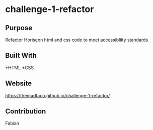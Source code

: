# challenge-1-refactor

## Purpose
Refactor Horiseon html and css code to meet accessibliity standards

## Built With
*HTML
*CSS

## Website
https://themadtaco.github.io/challenge-1-refactor/

## Contribution
Fabian
